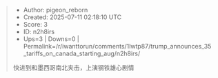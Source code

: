 > - Author: pigeon_reborn
> - Created: 2025-07-11 02:18:10 UTC
> - Score: 3
> - ID: n2h8irs
> - Ups=3 | Downs=0 | Permalink=/r/iwanttorun/comments/1lwtp87/trump_announces_35_tariffs_on_canada_starting_aug/n2h8irs/
>
> 快进到和墨西哥南北夹击，上演钢铁雄心剧情
